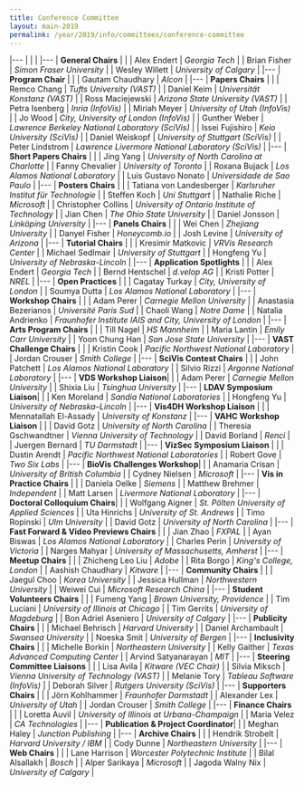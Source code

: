 ```yaml
---
title: Conference Committee
layout: main-2019
permalink: /year/2019/info/committees/conference-committee
---
```



|---
| | |
|---
| **General Chairs** | |
| Alex Endert | *Georgia Tech* |
| Brian Fisher | *Simon Fraser University* |
| Wesley Willett | *University of Calgary* |
|---
| **Program Chair** | |
| Gautam Chaudhary | *Alcon* |
|---
| **Papers Chairs** | |
| Remco Chang | *Tufts University (VAST)* |
| Daniel Keim | *Universität Konstanz (VAST)* |
| Ross Maciejewski | *Arizona State University (VAST)* |
| Petra Isenberg | *Inria (InfoVis)* |
| Miriah Meyer | *University of Utah (InfoVis)* |
| Jo Wood | *City, University of London (InfoVis)* |
| Gunther Weber | *Lawrence Berkeley National Laboratory (SciVis)* |
| Issei Fujishiro | *Keio University (SciVis)* |
| Daniel Weiskopf | *University of Stuttgart (SciVis)* |
| Peter Lindstrom | *Lawrence Livermore National Laboratory (SciVis)* |
|---
| **Short Papers Chairs** | |
| Jing Yang | *University of North Carolina at Charlotte* |
| Fanny Chevalier | *University of Toronto* |
| Roxana Bujack | *Los Alamos National Laboratory* |
| Luis Gustavo Nonato | *Universidade de Sao Paulo* |
|---
| **Posters Chairs** | |
| Tatiana von Landesberger | *Karlsruher Institut für Technologie* |
| Steffen Koch | *Uni Stuttgart* |
| Nathalie Riche | *Microsoft* |
| Christopher Collins | *University of Ontario Institute of Technology* |
| Jian Chen | *The Ohio State University* |
| Daniel Jonsson | *Linköping University* |
|---
| **Panels Chairs** | |
| Wei Chen | *Zhejiang University* |
| Danyel Fisher | *Honeycomb.io* |
| Josh Levine | *University of Arizona* |
|---
| **Tutorial Chairs** | |
| Kresimir Matkovic | *VRVis Research Center* |
| Michael Sedlmair | *University of Stuttgart* |
| Hongfeng Yu | *University of Nebraska-Lincoln* |
|---
| **Application Spotlights** | |
| Alex Endert | *Georgia Tech* |
| Bernd Hentschel | *d.velop AG* |
| Kristi Potter | *NREL* |
|---
| **Open Practices** | |
| Cagatay Turkay | *City, University of London* |
| Soumya Dutta | *Los Alamos National Laboratory* |
|---
| **Workshop Chairs** | |
| Adam Perer | *Carnegie Mellon University* |
| Anastasia Bezerianos | *Université Paris Sud* |
| Chaoli Wang | *Notre Dame* |
| Natalia Andrienko | *Fraunhofer Institute IAIS and City, University of London* |
|---
| **Arts Program Chairs** | |
| Till Nagel | *HS Mannheim* |
| Maria Lantin | *Emily Carr University* |
| Yoon Chung Han  | *San Jose State University* |
|---
| **VAST Challenge Chairs** | |
| Kristin Cook | *Pacific Northwest National Laboratory* |
| Jordan Crouser | *Smith College* |
|---
| **SciVis Contest Chairs** | |
| John Patchett | *Los Alamos National Laboratory* |
| Silvio Rizzi | *Argonne National Laboratory* |
|---
| **VDS Workshop Liaison**| |
| Adam Perer | *Carnegie Mellon University* |
| Shixia Liu | *Tsinghua University* |
|---
| **LDAV Symposium Liaison**| |
| Ken Moreland | *Sandia National Laboratories* |
| Hongfeng Yu | *University of Nebraska–Lincoln* |
|---
| **Vis4DH Workshop Liaison** | |
| Mennatallah El-Assady | *University of Konstanz* |
|---
| **VAHC Workshop Liaison** | |
| David Gotz | *University of North Carolina* |
| Theresia Gschwandtner | *Vienna University of Technology* |
| David Borland | *Renci* |
| Juergen Bernard | *TU Darmstadt* |
|---
| **VizSec Symposium Liaison** | |
| Dustin Arendt | *Pacific Northwest National Laboratories* |
| Robert Gove | *Two Six Labs* |
|---
| **BioVis Challenges Workshop**| |
| Anamaria Crisan | *University of British Columbia* |
| Cydney Nielsen | *Microsoft* |
|---
| **Vis in Practice Chairs** | |
| Daniela Oelke | *Siemens* |
| Matthew Brehmer | *Independent* |
| Matt Larsen | *Livermore National Laboratory* |
|---
| **Doctoral Colloquium Chairs**| |
| Wolfgang Aigner | *St. Pölten University of Applied Sciences* |
| Uta Hinrichs | *University of St. Andrews* |
| Timo Ropinski | *Ulm University* |
| David Gotz | *University of North Carolina* |
|---
| **Fast Forward & Video Previews Chairs** | |
| Jian Zhao | *FXPAL* |
| Ayan Biswas | *Los Alamos National Laboratory* |
| Charles Perin | *University of Victoria* |
| Narges Mahyar | *University of Massachusetts, Amherst* |
|---
| **Meetup Chairs** | |
| Zhicheng Leo Liu | *Adobe* |
| Rita Borgo | *King's College, London* |
| Aashish Chaudhary | *Kitware* |
|---
| **Community Chairs** | |
| Jaegul Choo | *Korea University* |
| Jessica Hullman | *Northwestern University* |
| Weiwei Cui | *Microsoft Research China* |
|---
| **Student Volunteers Chairs** | |
| Fumeng Yang | *Brown University, Providence* |
| Tim Luciani | *University of Illinois at Chicago* |
| Tim Gerrits | *University of Magdeburg* |
| Bon Adriel Aseniero | *University of Calgary* |
|---
| **Publicity Chairs** | |
| Michael Behrisch | *Harvard University* |
| Daniel Archambault | *Swansea University* |
| Noeska Smit | *University of Bergen* |
|---
| **Inclusivity Chairs** | |
| Michelle Borkin | *Northeastern University* |
| Kelly Gaither | *Texas Advanced Computing Center* |
| Arvind Satyanarayan | *MIT* |
|---
| **Steering Committee Liaisons** | |
| Lisa Avila | *Kitware (VEC Chair)* |
| Silvia Miksch | *Vienna University of Technology (VAST)* |
| Melanie Tory | *Tableau Software (InfoVis)* |
| Deborah Silver | *Rutgers University (SciVis)* |
|---
| **Supporters Chairs** | |
| Jörn Kohlhammer | *Fraunhofer Darmstadt* |
| Alexander Lex | *University of Utah* |
| Jordan Crouser | *Smith College* |
|---
| **Finance Chairs** | |
| Loretta Auvil | *University of Illinois at Urbana-Champaign* |
| Maria Velez | *CA Technologies* |
|---
| **Publication & Project Coordinator**| |
| Meghan Haley | *Junction Publishing* |
|---
| **Archive Chairs** | |
| Hendrik Strobelt | *Harvard University / IBM* |
| Cody Dunne | *Northeastern University* |
|---
| **Web Chairs** | |
| Lane Harrison | *Worcester Polytechnic Institute* |
| Bilal Alsallakh | *Bosch* |
| Alper Sarikaya | *Microsoft* |
| Jagoda Walny Nix | *University of Calgary* |
